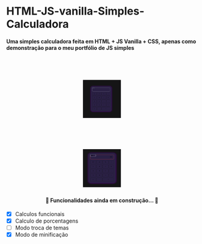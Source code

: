 <h1> HTML-JS-vanilla-Simples-Calculadora </h1>

<h4> Uma simples calculadora feita em HTML + JS Vanilla + CSS, apenas como demonstração para o meu portfólio de JS simples <h4>

<br>
	
<h1 align="center">
  <img style="width: 100px; height: 100px" alt="Imagem demonstração" title="Demonstração de Front-End" src="./images/image1.png" />
</h1>

<br>

<h1 align="center">
  <img style="width: 100px; height: 100px" alt="Imagem demonstração" title="Demonstração de Front-End" src="./images/image2.png" />
</h1>



<h4 align="center"> 
	🚧  Funcionalidades ainda em construção...  🚧
</h4>

- [x] Calculos funcionais
- [x] Calculo de porcentagens
- [ ] Modo troca de temas
- [x] Modo de minificação
